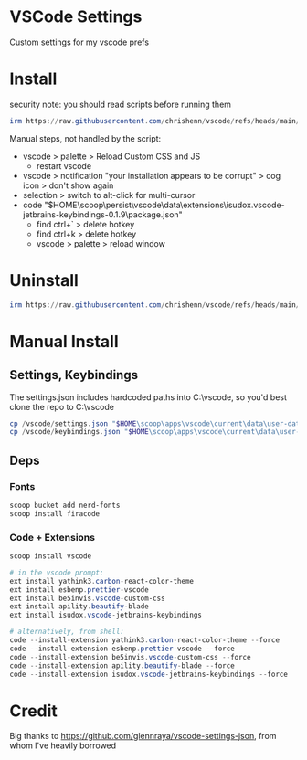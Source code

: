 # VSCode Settings

Custom settings for my vscode prefs



# Install

security note: you should read scripts before running them

```powershell
irm https://raw.githubusercontent.com/chrishenn/vscode/refs/heads/main/install.ps1 | iex
```

Manual steps, not handled by the script:

- vscode > palette > Reload Custom CSS and JS
  - restart vscode
- vscode > notification "your installation appears to be corrupt" > cog icon > don't show again
- selection > switch to alt-click for multi-cursor
- code "$HOME\scoop\persist\vscode\data\extensions\isudox.vscode-jetbrains-keybindings-0.1.9\package.json"
  - find ctrl+` > delete hotkey
  - find ctrl+k > delete hotkey
  - vscode > palette > reload window



# Uninstall


```powershell
irm https://raw.githubusercontent.com/chrishenn/vscode/refs/heads/main/uninstall.ps1 | iex
```


# Manual Install

## Settings, Keybindings

The settings.json includes hardcoded paths into C:\vscode, so you'd best clone the repo to C:\vscode

```powershell
cp /vscode/settings.json "$HOME\scoop\apps\vscode\current\data\user-data\User\settings.json" -force
cp /vscode/keybindings.json "$HOME\scoop\apps\vscode\current\data\user-data\User\keybindings.json" -force
```


## Deps

### Fonts

```powershell
scoop bucket add nerd-fonts
scoop install firacode
```

### Code + Extensions

```powershell
scoop install vscode

# in the vscode prompt:
ext install yathink3.carbon-react-color-theme
ext install esbenp.prettier-vscode
ext install be5invis.vscode-custom-css
ext install apility.beautify-blade
ext install isudox.vscode-jetbrains-keybindings

# alternatively, from shell:
code --install-extension yathink3.carbon-react-color-theme --force
code --install-extension esbenp.prettier-vscode --force
code --install-extension be5invis.vscode-custom-css --force
code --install-extension apility.beautify-blade --force
code --install-extension isudox.vscode-jetbrains-keybindings --force
```


# Credit

Big thanks to https://github.com/glennraya/vscode-settings-json, from whom I've heavily borrowed
